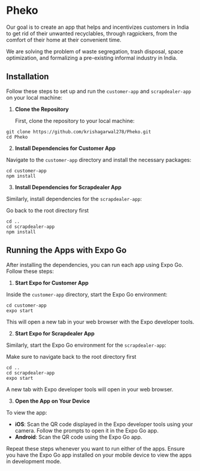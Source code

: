 # Pheko

Our goal is to create an app that helps and incentivizes customers in India to get rid of their unwanted recyclables, through ragpickers, from the comfort of their home at their convenient time.

We are solving the problem of waste segregation, trash disposal, space optimization, and formalizing a pre-existing informal industry in India.

## Installation

Follow these steps to set up and run the `customer-app` and `scrapdealer-app` on your local machine:

1. **Clone the Repository**

   First, clone the repository to your local machine:

```
git clone https://github.com/krishagarwal278/Pheko.git
cd Pheko
```

2. **Install Dependencies for Customer App**

Navigate to the `customer-app` directory and install the necessary packages:

```
cd customer-app
npm install
```

3. **Install Dependencies for Scrapdealer App**

Similarly, install dependencies for the `scrapdealer-app`:

Go back to the root directory first

```
cd ..
cd scrapdealer-app
npm install
```

## Running the Apps with Expo Go

After installing the dependencies, you can run each app using Expo Go. Follow these steps:

1. **Start Expo for Customer App**

Inside the `customer-app` directory, start the Expo Go environment:

```
cd customer-app
expo start
```

This will open a new tab in your web browser with the Expo developer tools.

2. **Start Expo for Scrapdealer App**

Similarly, start the Expo Go environment for the `scrapdealer-app`:

Make sure to navigate back to the root directory first

```
cd ..
cd scrapdealer-app
expo start
```

A new tab with Expo developer tools will open in your web browser.

3. **Open the App on Your Device**

To view the app:

- **iOS**: Scan the QR code displayed in the Expo developer tools using your camera. Follow the prompts to open it in the Expo Go app.
- **Android**: Scan the QR code using the Expo Go app.

Repeat these steps whenever you want to run either of the apps. Ensure you have the Expo Go app installed on your mobile device to view the apps in development mode.

